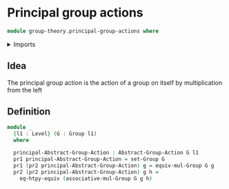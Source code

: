 # Principal group actions

```agda
module group-theory.principal-group-actions where
```

<details><summary>Imports</summary>

```agda
open import group-theory.group-actions
open import group-theory.groups
open import foundation.dependent-pair-types
open import foundation.equivalence-extensionality
open import foundation.universe-levels
```

</details>

## Idea

The principal group action is the action of a group on itself by multiplication from the left

## Definition

```agda
module _
  {l1 : Level} (G : Group l1)
  where

  principal-Abstract-Group-Action : Abstract-Group-Action G l1
  pr1 principal-Abstract-Group-Action = set-Group G
  pr1 (pr2 principal-Abstract-Group-Action) g = equiv-mul-Group G g
  pr2 (pr2 principal-Abstract-Group-Action) g h =
    eq-htpy-equiv (associative-mul-Group G g h)
```
